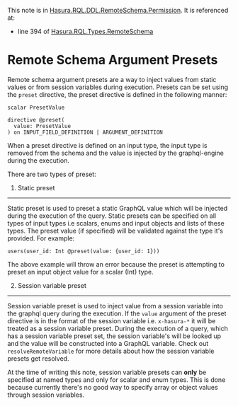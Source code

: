 This note is in [Hasura.RQL.DDL.RemoteSchema.Permission](https://github.com/hasura/graphql-engine/blob/master/server/src-lib/Hasura/RQL/DDL/RemoteSchema/Permission.hs#L179).
It is referenced at:
  - line 394 of [Hasura.RQL.Types.RemoteSchema](https://github.com/hasura/graphql-engine/blob/master/server/src-lib/Hasura/RQL/Types/RemoteSchema.hs#L394)

# Remote Schema Argument Presets


Remote schema argument presets are a way to inject values from static values or
from session variables during execution. Presets can be set using the `preset`
directive, the preset directive is defined in the following manner:

```
scalar PresetValue

directive @preset(
  value: PresetValue
) on INPUT_FIELD_DEFINITION | ARGUMENT_DEFINITION
```

When a preset directive is defined on an input type, the input type is removed
from the schema and the value is injected by the graphql-engine during the
execution.

There are two types of preset:

1. Static preset
----------------

Static preset is used to preset a static GraphQL value which will be injected
during the execution of the query. Static presets can be specified on all types
of input types i.e scalars, enums and input objects and lists of these types.
The preset value (if specified) will be validated against the type it's provided.
For example:

```
users(user_id: Int @preset(value: {user_id: 1}))
```

The above example will throw an error because the preset is attempting to preset
an input object value for a scalar (Int) type.

2. Session variable preset
--------------------------

Session variable preset is used to inject value from a session variable into the
graphql query during the execution. If the `value` argument of the preset directive
is in the format of the session variable i.e. `x-hasura-*` it will be treated as a
session variable preset. During the execution of a query, which has a session variable
preset set, the session variable's will be looked up and the value will be constructed
into a GraphQL variable. Check out `resolveRemoteVariable` for more details about how
the session variable presets get resolved.

At the time of writing this note, session variable presets can **only** be specified at
named types and only for scalar and enum types. This is done because currently there's
no good way to specify array or object values through session variables.

